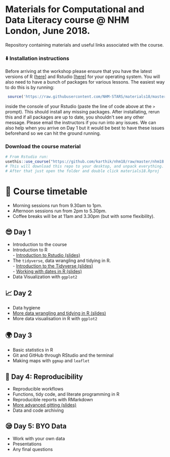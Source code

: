 # Materials for Computational and Data Literacy course @ NHM London, June 2018.

Repository containing materials and useful links associated with the course.

### ⬇️ Installation instructions

Before arriving at the workshop please ensure that you have the latest versions of R ([here](https://cloud.r-project.org/)] and Rstudio [[here](https://www.rstudio.com/products/rstudio/download/)] for your operating system. You will also need to have a bunch of packages for various lessons. The easiest way to do this is by running:

```r
 source('https://raw.githubusercontent.com/NHM-STARS/materials18/master/setup.R')
```

inside the console of your Rstudio (paste the line of code above at the `>` prompt). This should install any missing packages. After installating, rerun this and if all packages are up to date, you shouldn't see any other message. Please email the instructors if you run into any issues. We can also help when you arrive on Day 1 but it would be best to have these issues beforehand so we can hit the ground running.

### Download the course material

```r
# From Rstudio run:
usethis::use_course("https://github.com/karthik/nhm18/raw/master/nhm18.zip")
# This will download this repo to your desktop, and unpack everything. 
# After that just open the folder and double click materials18.Rproj
```

# 📆 Course timetable

- Morning sessions run from 9.30am to 1pm.
- Afternoon sessions run from 2pm to 5.30pm.
- Coffee breaks will be at 11am and 3.30pm (but with some flexibility).

## 😎 Day 1 

- Introduction to the course
- Introduction to R  
		- [Introduction to Rstudio (slides)](http://inundata.org/lectures/basics-rstudio/#/) 
- The `tidyverse`, data wrangling and tidying in R.   
		- [Introduction to the Tidyverse (slides)](http://inundata.org/lectures/tidyr/#/)   
		- [Working with dates in R (slides)](http://inundata.org/lectures/lubridate/#/)
- Data Visualization with `ggplot2`

## 📈 Day 2

- Data hygiene
- [More data wrangling and tidying in R (slides)](http://inundata.org/lectures/more-tidying/#/)
- More data visualisation in R with `ggplot2`

## 🌍 Day 3

- Basic statistics in R
- Git and GitHub through RStudio and the terminal
- Making maps with `ggmap` and `leaflet`

## 🚀 Day 4: Reproducibility

- Reproducible workflows
- Functions, tidy code, and literate programming in R  
- Reproducible reports with RMarkdown
- [More advanced gitting (slides)](http://inundata.org/lectures/git/#/)
- Data and code archiving

## 😪 Day 5: BYO Data

- Work with your own data
- Presentations
- Any final questions
